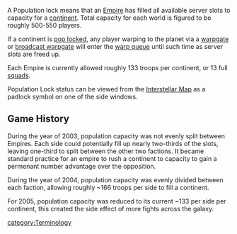 A Population lock means that an [Empire](Empire.md) has filled
all available server slots to capacity for a
[continent](../locations/Continent.md). Total capacity for each world is
figured to be roughly 500-550 players.

If a continent is [pop locked](Acronyms_and_Slang.md), any
player warping to the planet via a [warpgate](../locations/Warpgate.md) or
[broadcast warpgate](../items/Broadcast_warpgate.md) will enter the [warp
queue](warp_queue.md) until such time as server slots are freed
up.

Each Empire is currently allowed roughly 133 troops per continent, or 13
full [squads](Squad.md).

Population Lock status can be viewed from the [Interstellar
Map](Interstellar_Map.md) as a padlock symbol on one of the side
windows.

## Game History

During the year of 2003, population capacity was not evenly split
between Empires. Each side could potentially fill up nearly two-thirds
of the slots, leaving one-third to split between the other two factions.
It became standard practice for an empire to rush a continent to
capacity to gain a permenant number advantage over the opposition.

During the year of 2004, population capacity was evenly divided between
each faction, allowing roughly \~166 troops per side to fill a
continent.

For 2005, population capacity was reduced to its current \~133 per side
per continent, this created the side effect of more fights across the
galaxy.

[category:Terminology](category:Terminology.md)
